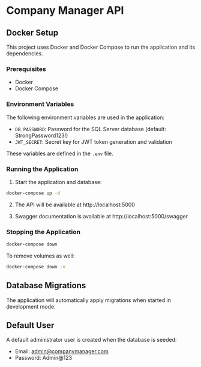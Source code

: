 # Company Manager API

## Docker Setup

This project uses Docker and Docker Compose to run the application and its dependencies.

### Prerequisites

- Docker
- Docker Compose

### Environment Variables

The following environment variables are used in the application:

- `DB_PASSWORD`: Password for the SQL Server database (default: StrongPassword123!)
- `JWT_SECRET`: Secret key for JWT token generation and validation

These variables are defined in the `.env` file.

### Running the Application

1. Start the application and database:

```bash
docker-compose up -d
```

2. The API will be available at http://localhost:5000

3. Swagger documentation is available at http://localhost:5000/swagger

### Stopping the Application

```bash
docker-compose down
```

To remove volumes as well:

```bash
docker-compose down -v
```

## Database Migrations

The application will automatically apply migrations when started in development mode.

## Default User

A default administrator user is created when the database is seeded:



- Email: admin@companymanager.com
- Password: Admin@123
